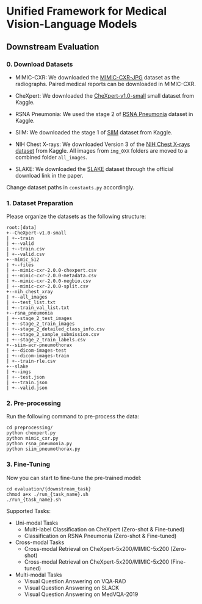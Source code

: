 # Unified Framework for Medical Vision-Language Models

## Downstream Evaluation

### 0. Download Datasets

- MIMIC-CXR: We downloaded the [MIMIC-CXR-JPG](https://physionet.org/content/mimic-cxr-jpg/2.0.0/) dataset as the radiographs. Paired medical reports can be downloaded in MIMIC-CXR.

- CheXpert: We downloaded the [CheXpert-v1.0-small](https://stanfordmlgroup.github.io/competitions/chexpert/#:~:text=What%20is%20CheXpert%3F,labeled%20reference%20standard%20evaluation%20sets) small dataset from Kaggle.

- RSNA Pneumonia: We used the stage 2 of [RSNA Pneumonia](https://www.kaggle.com/c/rsna-pneumonia-detection-challenge) dataset in Kaggle.

- SIIM: We downloaded the stage 1 of [SIIM](https://www.kaggle.com/c/siim-acr-pneumothorax-segmentation) dataset from Kaggle.

- NIH Chest X-rays: We downloaded Version 3 of the [NIH Chest X-rays dataset](https://www.kaggle.com/datasets/nih-chest-xrays/data) from Kaggle. All images from `img_0XX` folders are moved to a combined folder `all_images`.
  
- SLAKE: We downloaded the [SLAKE](https://www.med-vqa.com/slake/) dataset through the official download link in the paper.

Change dataset paths in `constants.py` accordingly.


### 1. Dataset Preparation

Please organize the datasets as the following structure:

```
root:[data]
+--CheXpert-v1.0-small
| +--train
| +--valid
| +--train.csv
| +--valid.csv
+--mimic_512
| +--files
| +--mimic-cxr-2.0.0-chexpert.csv
| +--mimic-cxr-2.0.0-metadata.csv
| +--mimic-cxr-2.0.0-negbio.csv
| +--mimic-cxr-2.0.0-split.csv
+--nih_chest_xray
| +--all_images
| +--test_list.txt
| +--train_val_list.txt
+--rsna_pneumonia
| +--stage_2_test_images
| +--stage_2_train_images
| +--stage_2_detailed_class_info.csv
| +--stage_2_sample_submission.csv
| +--stage_2_train_labels.csv
+--siim-acr-pneumothorax
| +--dicom-images-test
| +--dicom-images-train
| +--train-rle.csv
+--slake
| +--imgs
| +--test.json
| +--train.json
| +--valid.json
```


### 2. Pre-processing

Run the following command to pre-process the data:

```
cd preprocessing/
python chexpert.py
python mimic_cxr.py
python rsna_pneumonia.py
python siim_pneumothorax.py
```


### 3. Fine-Tuning

Now you can start to fine-tune the pre-trained model:

```
cd evaluation/{downstream_task}
chmod a+x ./run_{task_name}.sh
./run_{task_name}.sh
```

Supported Tasks:

* Uni-modal Tasks
    * Multi-label Classification on CheXpert (Zero-shot & Fine-tuned)
    * Classification on RSNA Pneumonia (Zero-shot & Fine-tuned)
* Cross-modal Tasks
    * Cross-modal Retrieval on CheXpert-5x200/MIMIC-5x200 (Zero-shot)
    * Cross-modal Retrieval on CheXpert-5x200/MIMIC-5x200 (Fine-tuned)
* Multi-modal Tasks
    * Visual Question Answering on VQA-RAD
    * Visual Question Answering on SLACK
    * Visual Question Answering on MedVQA-2019
